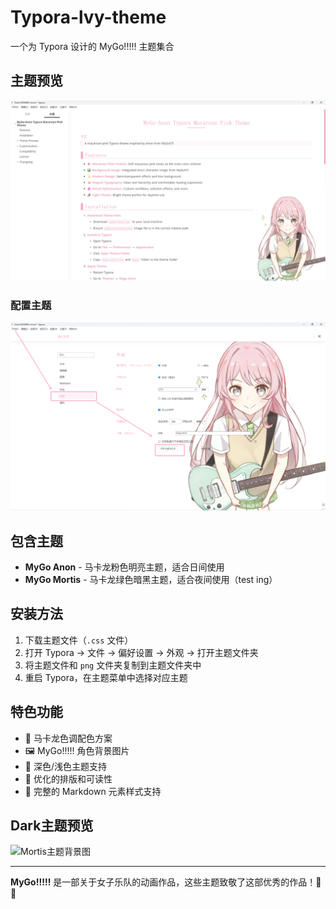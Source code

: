 # Typora-lvy-theme

一个为 Typora 设计的 MyGo!!!!! 主题集合

## 主题预览
![主题预览](example_png/example.jpg)

### 配置主题
![配置主题](example_png/ops.png)

## 包含主题

- **MyGo Anon** - 马卡龙粉色明亮主题，适合日间使用
- **MyGo Mortis** - 马卡龙绿色暗黑主题，适合夜间使用（test ing）

## 安装方法

1. 下载主题文件（`.css` 文件）
2. 打开 Typora → 文件 → 偏好设置 → 外观 → 打开主题文件夹
3. 将主题文件和 `png` 文件夹复制到主题文件夹中
4. 重启 Typora，在主题菜单中选择对应主题

## 特色功能

- 🎨 马卡龙色调配色方案
- 🖼️ MyGo!!!!! 角色背景图片
- 🌙 深色/浅色主题支持
- 📝 优化的排版和可读性
- 🎯 完整的 Markdown 元素样式支持

## Dark主题预览
![Mortis主题背景图](mygo/png/Mortis.png)

---

**MyGo!!!!!** 是一部关于女子乐队的动画作品，这些主题致敬了这部优秀的作品！🎸✨